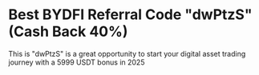 # Best BYDFI Referral Code "dwPtzS"(Cash Back 40%)
 This is  "dwPtzS"  is a great opportunity to start your digital asset trading journey with a 5999 USDT bonus in 2025 
